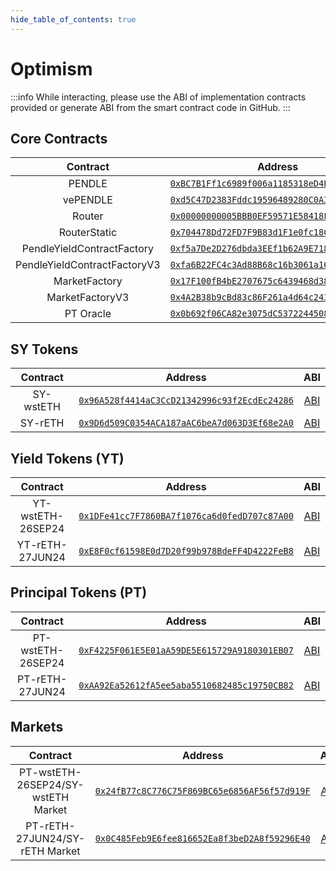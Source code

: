 ```yaml
---
hide_table_of_contents: true
---
```


# Optimism

:::info
While interacting, please use the ABI of implementation contracts provided or generate ABI from the smart contract code in GitHub.
:::

## Core Contracts

|           Contract           |                                                              Address                                                               |                                                                    ABI                                                                    |
| :--------------------------: | :--------------------------------------------------------------------------------------------------------------------------------: | :---------------------------------------------------------------------------------------------------------------------------------------: |
|            PENDLE            |  [`0xBC7B1Ff1c6989f006a1185318eD4E7b5796e66E1`](https://optimistic.etherscan.io/token/0xBC7B1Ff1c6989f006a1185318eD4E7b5796e66E1)  | [ABI](http://api-optimistic.etherscan.io/api?module=contract&action=getabi&address=0xBC7B1Ff1c6989f006a1185318eD4E7b5796e66E1&format=raw) |
|           vePENDLE           |  [`0xd5C47D2383Fddc19596489280C0A33AC42b2bB18`](https://optimistic.etherscan.io/token/0xd5C47D2383Fddc19596489280C0A33AC42b2bB18)  | [ABI](http://api-optimistic.etherscan.io/api?module=contract&action=getabi&address=0xd5C47D2383Fddc19596489280C0A33AC42b2bB18&format=raw) |
|            Router            | [`0x00000000005BBB0EF59571E58418F9a4357b68A0`](https://optimistic.etherscan.io/address/0x00000000005BBB0EF59571E58418F9a4357b68A0) | [ABI](http://api-optimistic.etherscan.io/api?module=contract&action=getabi&address=0x00000000005BBB0EF59571E58418F9a4357b68A0&format=raw) |  |
|         RouterStatic         | [`0x704478Dd72FD7F9B83d1F1e0fc18C14B54F034d0`](https://optimistic.etherscan.io/address/0x704478Dd72FD7F9B83d1F1e0fc18C14B54F034d0) | [ABI](http://api-optimistic.etherscan.io/api?module=contract&action=getabi&address=0x704478Dd72FD7F9B83d1F1e0fc18C14B54F034d0&format=raw) |  |
|  PendleYieldContractFactory  | [`0xf5a7De2D276dbda3EEf1b62A9E718EFf4d29dDC8`](https://optimistic.etherscan.io/address/0xf5a7De2D276dbda3EEf1b62A9E718EFf4d29dDC8) | [ABI](http://api-optimistic.etherscan.io/api?module=contract&action=getabi&address=0xf5a7De2D276dbda3EEf1b62A9E718EFf4d29dDC8&format=raw) |
| PendleYieldContractFactoryV3 | [`0xfa6B22FC4c3Ad88B68c16b3061a16b1714F6Bd57`](https://optimistic.etherscan.io/address/0xfa6B22FC4c3Ad88B68c16b3061a16b1714F6Bd57) | [ABI](http://api-optimistic.etherscan.io/api?module=contract&action=getabi&address=0xfa6B22FC4c3Ad88B68c16b3061a16b1714F6Bd57&format=raw) |
|        MarketFactory         | [`0x17F100fB4bE2707675c6439468d38249DD993d58`](https://optimistic.etherscan.io/address/0x17F100fB4bE2707675c6439468d38249DD993d58) | [ABI](http://api-optimistic.etherscan.io/api?module=contract&action=getabi&address=0x17F100fB4bE2707675c6439468d38249DD993d58&format=raw) |
|       MarketFactoryV3        | [`0x4A2B38b9cBd83c86F261a4d64c243795D4d44aBC`](https://optimistic.etherscan.io/address/0x4A2B38b9cBd83c86F261a4d64c243795D4d44aBC) | [ABI](http://api-optimistic.etherscan.io/api?module=contract&action=getabi&address=0x4A2B38b9cBd83c86F261a4d64c243795D4d44aBC&format=raw) |
|          PT Oracle           | [`0x0b692f06CA82e3075dC537224450885Fd138e655`](https://optimistic.etherscan.io/address/0x0b692f06CA82e3075dC537224450885Fd138e655) | [ABI](http://api-optimistic.etherscan.io/api?module=contract&action=getabi&address=0x0b692f06CA82e3075dC537224450885Fd138e655&format=raw) |

## SY Tokens
| Contract  |                                                              Address                                                               |                                                                    ABI                                                                    |
| :-------: | :--------------------------------------------------------------------------------------------------------------------------------: | :---------------------------------------------------------------------------------------------------------------------------------------: |
| SY-wstETH | [`0x96A528f4414aC3CcD21342996c93f2EcdEc24286`](https://optimistic.etherscan.io/address/0x96A528f4414aC3CcD21342996c93f2EcdEc24286) | [ABI](http://api-optimistic.etherscan.io/api?module=contract&action=getabi&address=0x96A528f4414aC3CcD21342996c93f2EcdEc24286&format=raw) |
|  SY-rETH  | [`0x9D6d509C0354ACA187aAC6beA7d063D3Ef68e2A0`](https://optimistic.etherscan.io/address/0x9D6d509C0354ACA187aAC6beA7d063D3Ef68e2A0) | [ABI](http://api-optimistic.etherscan.io/api?module=contract&action=getabi&address=0x9D6d509C0354ACA187aAC6beA7d063D3Ef68e2A0&format=raw) |

## Yield Tokens (YT)

|     Contract      |                                                              Address                                                               |                                                                    ABI                                                                    |
| :---------------: | :--------------------------------------------------------------------------------------------------------------------------------: | :---------------------------------------------------------------------------------------------------------------------------------------: |
| YT-wstETH-26SEP24 | [`0x1DFe41cc7F7860BA7f1076ca6d0fedD707c87A00`](https://optimistic.etherscan.io/address/0x1DFe41cc7F7860BA7f1076ca6d0fedD707c87A00) | [ABI](http://api-optimistic.etherscan.io/api?module=contract&action=getabi&address=0x1DFe41cc7F7860BA7f1076ca6d0fedD707c87A00&format=raw) |
|  YT-rETH-27JUN24  | [`0xE8F0cf61598E0d7D20f99b978BdeFF4D4222FeB8`](https://optimistic.etherscan.io/address/0xE8F0cf61598E0d7D20f99b978BdeFF4D4222FeB8) | [ABI](http://api-optimistic.etherscan.io/api?module=contract&action=getabi&address=0xE8F0cf61598E0d7D20f99b978BdeFF4D4222FeB8&format=raw) |

## Principal Tokens (PT)

|     Contract      |                                                              Address                                                               |                                                                    ABI                                                                    |
| :---------------: | :--------------------------------------------------------------------------------------------------------------------------------: | :---------------------------------------------------------------------------------------------------------------------------------------: |
| PT-wstETH-26SEP24 | [`0xF4225F061E5E01aA59DE5E615729A9180301EB07`](https://optimistic.etherscan.io/address/0xF4225F061E5E01aA59DE5E615729A9180301EB07) | [ABI](http://api-optimistic.etherscan.io/api?module=contract&action=getabi&address=0xF4225F061E5E01aA59DE5E615729A9180301EB07&format=raw) |
|  PT-rETH-27JUN24  | [`0xAA92Ea52612fA5ee5aba5510682485c19750CB82`](https://optimistic.etherscan.io/address/0xAA92Ea52612fA5ee5aba5510682485c19750CB82) | [ABI](http://api-optimistic.etherscan.io/api?module=contract&action=getabi&address=0xAA92Ea52612fA5ee5aba5510682485c19750CB82&format=raw) |


## Markets

|              Contract              |                                                              Address                                                               |                                                                    ABI                                                                    |
| :--------------------------------: | :--------------------------------------------------------------------------------------------------------------------------------: | :---------------------------------------------------------------------------------------------------------------------------------------: |
| PT-wstETH-26SEP24/SY-wstETH Market | [`0x24fB77c8C776C75F869BC65e6856AF56f57d919F`](https://optimistic.etherscan.io/address/0x24fB77c8C776C75F869BC65e6856AF56f57d919F) | [ABI](http://api-optimistic.etherscan.io/api?module=contract&action=getabi&address=0x24fB77c8C776C75F869BC65e6856AF56f57d919F&format=raw) |
|   PT-rETH-27JUN24/SY-rETH Market   | [`0x0C485Feb9E6fee816652Ea8f3beD2A8f59296E40`](https://optimistic.etherscan.io/address/0x0C485Feb9E6fee816652Ea8f3beD2A8f59296E40) | [ABI](http://api-optimistic.etherscan.io/api?module=contract&action=getabi&address=0x0C485Feb9E6fee816652Ea8f3beD2A8f59296E40&format=raw) |
